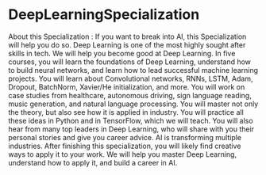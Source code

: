# DeepLearningSpecialization
About this Specialization : If you want to break into AI, this Specialization will help you do so. Deep Learning is one of the most highly sought after skills in tech. We will help you become good at Deep Learning.  In five courses, you will learn the foundations of Deep Learning, understand how to build neural networks, and learn how to lead successful machine learning projects. You will learn about Convolutional networks, RNNs, LSTM, Adam, Dropout, BatchNorm, Xavier/He initialization, and more. You will work on case studies from healthcare, autonomous driving, sign language reading, music generation, and natural language processing. You will master not only the theory, but also see how it is applied in industry. You will practice all these ideas in Python and in TensorFlow, which we will teach.  You will also hear from many top leaders in Deep Learning, who will share with you their personal stories and give you career advice.  AI is transforming multiple industries. After finishing this specialization, you will likely find creative ways to apply it to your work.  We will help you master Deep Learning, understand how to apply it, and build a career in AI.
